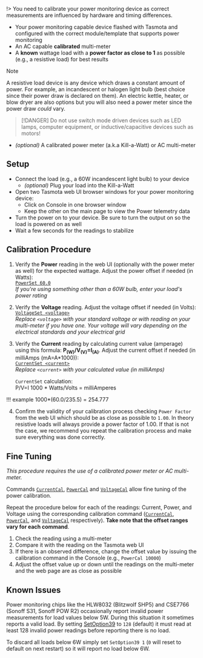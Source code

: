 !> You need to calibrate your power monitoring device as correct measurements are influenced by hardware and timing differences.

- Your power monitoring capable device flashed with Tasmota and configured with the correct module/template that supports power monitoring
- An AC capable **calibrated** multi-meter
- A **known** wattage load with a **power factor as close to 1** as possible (e.g., a resistive load) for best results  

> [!NOTE]
>  A resistive load device is any device which draws a constant amount of power. For example, an incandescent or halogen light bulb (best choice since their power draw is declared on them). An electric kettle, heater, or blow dryer are also options but you will also need a power meter since the power draw *could* vary.  

> [!DANGER]
>  Do not use switch mode driven devices such as LED lamps, computer equipment, or inductive/capacitive devices such as motors!

- *(optional)* A calibrated power meter (a.k.a Kill-a-Watt) or AC multi-meter

## Setup
- Connect the load (e.g., a 60W incandescent light bulb) to your device  
  - *(optional)* Plug your load into the Kill-a-Watt
- Open two Tasmota web UI browser windows for your power monitoring device:
  - Click on Console in one browser window
  - Keep the other on the main page to view the Power telemetry data
- Turn the power on to your device. Be sure to turn the output on so the load is powered on as well
- Wait a few seconds for the readings to stabilize

## Calibration Procedure
1. Verify the **Power** reading in the web UI (optionally with the power meter as well) for the expected wattage. Adjust the power offset if needed (in Watts):  
   [`PowerSet 60.0`](Commands#powerset)  
   _If you're using something other than a 60W bulb, enter your load's power rating_

2. Verify the **Voltage** reading. Adjust the voltage offset if needed (in Volts):  
   [`VoltageSet <voltage>`](Commands#voltageset)  
   _Replace `<voltage>` with your standard voltage or with reading on your multi-meter if you have one. Your voltage will vary depending on the electrical standards and your electrical grid_  

3. Verify the **Current** reading by calculating current value (amperage) using this formula: **P<sub>(W)</sub>/V<sub>(V)</sub>=I<sub>(A)</sub>**. Adjust the current offset if needed (in milliAmps (mA=A\*1000)):  
   [`CurrentSet <current>`](Commands#currentset)  
   _Replace `<current>` with your calculated value (in milliAmps)_  

   `CurrentSet` calculation:   
   P/V=I
   1000 * Watts/Volts = milliAmperes

!!! example
     1000*(60.0/235.5) = 254.777

4. Confirm the validity of your calibration process checking `Power Factor` from the web UI which should be as close as possible to `1.00`. In theory resistive loads will always provide a power factor of 1.00. If that is not the case, we recommend you repeat the calibration process and make sure everything was done correctly. 
   
## Fine Tuning
_This procedure requires the use of a calibrated power meter or AC multi-meter._   

Commands [`CurrentCal`](Commands#currentcal), [`PowerCal`](Commands#powercal) and [`VoltageCal`](Commands#voltagecal)  allow fine tuning of the power calibration.  

Repeat the procedure below for each of the readings: Current, Power, and Voltage using the corresponding calibration command ([`CurrentCal`](Commands#currentcal), [`PowerCal`](Commands#powercal), and [`VoltageCal`](Commands#voltagecal) respectively). **Take note that the offset ranges vary for each command**.  

1. Check the reading using a multi-meter
2. Compare it with the reading on the Tasmota web UI
3. If there is an observed difference, change the offset value by issuing the calibration command in the Console (e.g., `PowerCal 10000`)
4. Adjust the offset value up or down until the readings on the multi-meter and the web page are as close as possible

## Known Issues
Power monitoring chips like the HLW8032 (Blitzwolf SHP5) and CSE7766 (Sonoff S31, Sonoff POW R2) occasionally report invalid power measurements for load values below 5W. During this situation it sometimes reports a valid load. By setting [SetOption39](Commands#setoption39) to `128` (default) it must read at least 128 invalid power readings before reporting there is no load.

To discard all loads below 6W simply set `SetOption39 1` (`0` will reset to default on next restart) so it will report no load below 6W.

